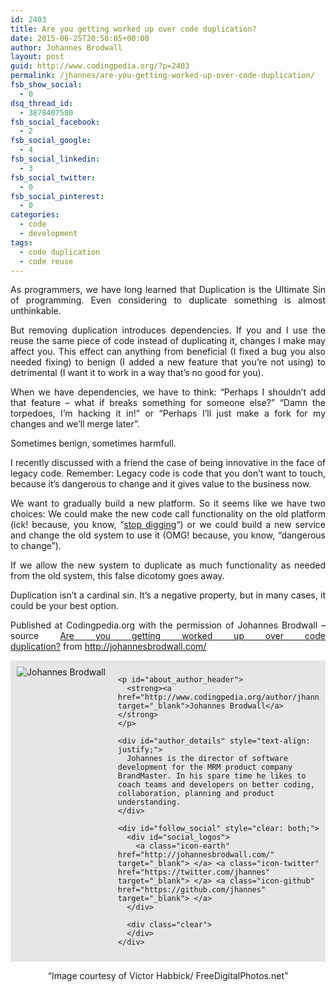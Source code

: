 ```yaml
---
id: 2403
title: Are you getting worked up over code duplication?
date: 2015-06-25T20:50:05+00:00
author: Johannes Brodwall
layout: post
guid: http://www.codingpedia.org/?p=2403
permalink: /jhannes/are-you-getting-worked-up-over-code-duplication/
fsb_show_social:
  - 0
dsq_thread_id:
  - 3878407580
fsb_social_facebook:
  - 2
fsb_social_google:
  - 4
fsb_social_linkedin:
  - 3
fsb_social_twitter:
  - 0
fsb_social_pinterest:
  - 0
categories:
  - code
  - development
tags:
  - code duplication
  - code reuse
---
```

<p style="text-align: justify;">
  As programmers, we have long learned that Duplication is the Ultimate Sin of programming. Even considering to duplicate something is almost unthinkable.
</p>

<p style="text-align: justify;">
  But removing duplication introduces dependencies. If you and I use the reuse the same piece of code instead of duplicating it, changes I make may affect you. This effect can anything from beneficial (I fixed a bug you also needed fixing) to benign (I added a new feature that you’re not using) to detrimental (I want it to work in a way that’s no good for you).
</p>

<p style="text-align: justify;">
  When we have dependencies, we have to think: “Perhaps I shouldn’t add that feature – what if breaks something for someone else?” “Damn the torpedoes, I’m hacking it in!” or “Perhaps I’ll just make a fork for my changes and we’ll merge later”.<!--more-->
</p>

<p style="text-align: justify;">
  Sometimes benign, sometimes harmfull.
</p>

<p style="text-align: justify;">
  I recently discussed with a friend the case of being innovative in the face of legacy code. Remember: Legacy code is code that you don’t want to touch, because it’s dangerous to change and it gives value to the business now.
</p>

<p style="text-align: justify;">
  We want to gradually build a new platform. So it seems like we have two choices: We could make the new code call functionality on the old platform (ick! because, you know, “<a href="http://en.wikipedia.org/wiki/Law_of_holes">stop digging</a>“) or we could build a new service and change the old system to use it (OMG! because, you know, “dangerous to change”).
</p>

<p style="text-align: justify;">
  If we allow the new system to duplicate as much functionality as needed from the old system, this false dicotomy goes away.
</p>

<p style="text-align: justify;">
  Duplication isn’t a cardinal sin. It’s a negative property, but in many cases, it could be your best option.
</p>

<p class="note_normal" style="text-align: justify;">
  Published at Codingpedia.org with the permission of Johannes Brodwall – source <a title="Are you getting worked up over code duplication?" href="http://johannesbrodwall.com/2015/06/10/are-you-getting-worked-up-over-code-duplication/" target="_blank">Are you getting worked up over code duplication?</a> from <a title="http://johannesbrodwall.com/" href="http://johannesbrodwall.com/" target="_blank">http://johannesbrodwall.com/</a>
</p>

<p style="text-align: justify;">
  <div id="about_author" style="background-color: #e6e6e6; padding: 10px;">
    <img id="author_portrait" style="float: left; margin-right: 20px;" src="{{site.url}}/images/authors/johannes-brodwall.jpeg" alt="Johannes Brodwall" /> 
    
    <p id="about_author_header">
      <strong><a href="http://www.codingpedia.org/author/jhannes/" target="_blank">Johannes Brodwall</a></strong>
    </p>
    
    <div id="author_details" style="text-align: justify;">
      Johannes is the director of software development for the MRM product company BrandMaster. In his spare time he likes to coach teams and developers on better coding, collaboration, planning and product understanding.
    </div>
    
    <div id="follow_social" style="clear: both;">
      <div id="social_logos">
        <a class="icon-earth" href="http://johannesbrodwall.com/" target="_blank"> </a> <a class="icon-twitter" href="https://twitter.com/jhannes" target="_blank"> </a> <a class="icon-github" href="https://github.com/jhannes" target="_blank"> </a>
      </div>
      
      <div class="clear">
      </div>
    </div>
  </div>
</p>

<p style="text-align: center;">
  “Image courtesy of Victor Habbick/ FreeDigitalPhotos.net”
</p>